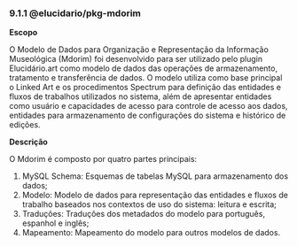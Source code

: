 ### 9.1.1 @elucidario/pkg-mdorim

**Escopo**

O Modelo de Dados para Organização e Representação da Informação Museológica (Mdorim) foi desenvolvido para ser utilizado pelo plugin Elucidário.art como modelo de dados das operações de armazenamento, tratamento e transferência de dados. O modelo utiliza como base principal o Linked Art e os procedimentos Spectrum para definição das entidades e fluxos de trabalhos utilizados no sistema, além de apresentar entidades como usuário e capacidades de acesso para controle de acesso aos dados, entidades para armazenamento de configurações do sistema e histórico de edições.

**Descrição**

O Mdorim é composto por quatro partes principais:

1. MySQL Schema: Esquemas de tabelas MySQL para armazenamento dos dados;
2. Modelo: Modelo de dados para representação das entidades e fluxos de trabalho baseados nos contextos de uso do sistema: leitura e escrita;
3. Traduções: Traduções dos metadados do modelo para português, espanhol e inglês;
4. Mapeamento: Mapeamento do modelo para outros modelos de dados.

